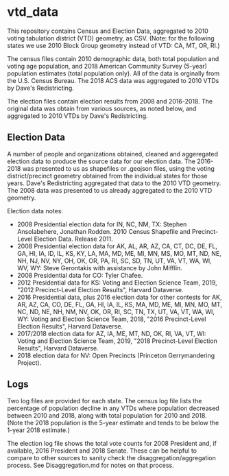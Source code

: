 # vtd_data
This repository contains Census and Election Data, aggregated to 2010 voting tabulation district (VTD) geometry, as CSV. (Note: for the following states we use 2010 Block Group geometry instead of VTD: CA, MT, OR, RI.)

The census files contain 2010 demographic data, both total population and voting age population, and 2018 American Community Survey (5-year) population estimates (total population only). All of the data is orginally from the U.S. Census Bureau. The 2018 ACS data was aggregated to 2010 VTDs by Dave's Redistricting.

The election files contain election results from 2008 and 2016-2018. The original data was obtain from various sources, as noted below, and aggregated to 2010 VTDs by Dave's Redistricting.

## Election Data
A number of people and organizations obtained, cleaned and aggeregated election data to produce the source data for our election data. The 2016-2018 was presented to us as shapefiles or .geojson files, using the voting district/precinct geometry obtained from the individual states for those years. Dave's Redistricting aggregated that data to the 2010 VTD geometry. The 2008 data was presented to us already aggregated to the 2010 VTD geometry.

Election data notes:
* 2008 Presidential election data for IN, NC, NM, TX: Stephen Ansolabehere, Jonathan Rodden. 2010 Census Shapefile and Precinct-Level Election Data. Release 2011.
* 2008 Presidential election data for AK, AL, AR, AZ, CA, CT, DC, DE, FL, GA, HI, IA, ID, IL, KS, KY, LA, MA, MD, ME, MI, MN, MS, MO, MT, ND, NE, NH, NJ, NV, NY, OH, OK, OR, PA, RI, SC, SD, TN, UT, VA, VT, WA, WI, WV, WY: Steve Gerontakis with assistance by John Mifflin.
* 2008 Presidential data for CO: Tyler Chafee.
* 2012 Presidential data for KS: Voting and Election Science Team, 2019, "2012 Precinct-Level Election Results", Harvard Dataverse.
* 2016 Presidential data, plus 2016 election data for other contests for AK, AR, AZ, CA, CO, DE, FL, GA, HI, IA, IL, KS, MA, MD, ME, MI, MN, MO, MT, NC, ND, NE, NH, NM, NV, OK, OR, RI, SC, TN, TX, UT, VA, VT, WA, WI, WY: Voting and Election Science Team, 2018, "2016 Precinct-Level Election Results", Harvard Dataverse.
* 2017/2018 election data for AZ, IA, ME, MT, ND, OK, RI, VA, VT, WI: Voting and Election Science Team, 2019, "2018 Precinct-Level Election Results", Harvard Dataverse.
* 2018 election data for NV: Open Precincts (Princeton Gerrymandering Project).

## Logs
Two log files are provided for each state. The census log file lists the percentage of population decline in any VTDs where population decreased between 2010 and 2018, along with total population for 2010 and 2018. (Note the 2018 population is the 5-year estimate and tends to be below the 1-year 2018 estimate.)

The election log file shows the total vote counts for 2008 President and, if available, 2016 President and 2018 Senate. These can be helpful to compare to other sources to sanity check the disaggregation/aggregation process. See Disaggregation.md for notes on that process.